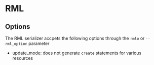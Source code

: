 # RML

## Options

The RML serializer accpets the following options through the ```rmlo``` or ```--rml_option``` parameter

* update_mode: does not generate ```create``` statements for various resources

